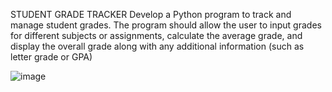 STUDENT GRADE TRACKER Develop a Python program to track and manage student grades. The program should allow the user to input grades for different subjects or assignments, calculate the average grade, and display the overall grade along with any additional information (such as letter grade or GPA)

![image](https://github.com/user-attachments/assets/0fa35f34-b8df-4561-a3ac-e9ea36b3d30b)
